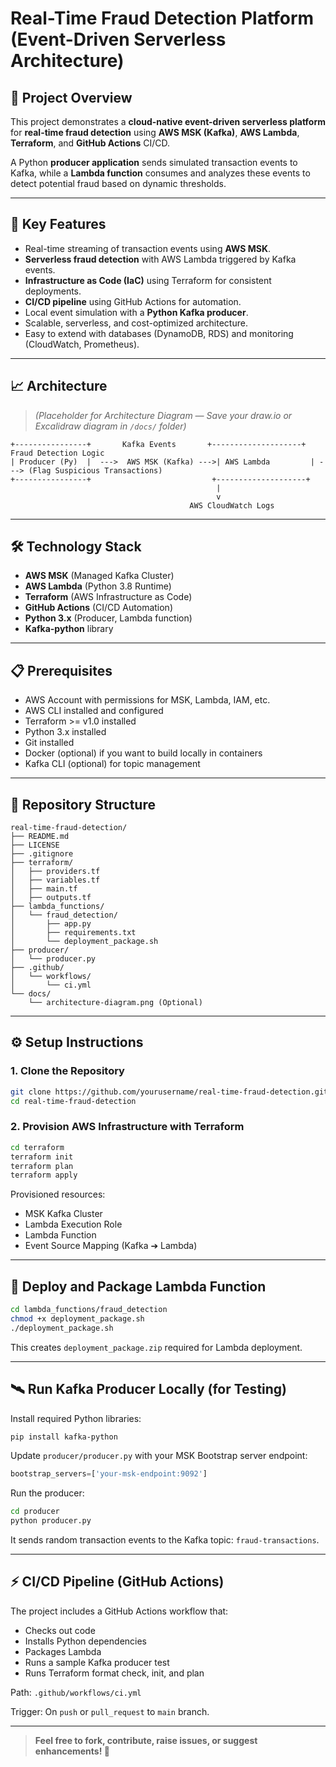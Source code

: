 # Real-Time Fraud Detection Platform (Event-Driven Serverless Architecture)

## 🚀 Project Overview

This project demonstrates a **cloud-native event-driven serverless platform** for **real-time fraud detection** using **AWS MSK (Kafka)**, **AWS Lambda**, **Terraform**, and **GitHub Actions** CI/CD.

A Python **producer application** sends simulated transaction events to Kafka, while a **Lambda function** consumes and analyzes these events to detect potential fraud based on dynamic thresholds.

---

## 🎯 Key Features

- Real-time streaming of transaction events using **AWS MSK**.
- **Serverless fraud detection** with AWS Lambda triggered by Kafka events.
- **Infrastructure as Code (IaC)** using Terraform for consistent deployments.
- **CI/CD pipeline** using GitHub Actions for automation.
- Local event simulation with a **Python Kafka producer**.
- Scalable, serverless, and cost-optimized architecture.
- Easy to extend with databases (DynamoDB, RDS) and monitoring (CloudWatch, Prometheus).

---

## 📈 Architecture

> *(Placeholder for Architecture Diagram — Save your draw.io or Excalidraw diagram in `/docs/` folder)*

```
+----------------+       Kafka Events       +--------------------+       Fraud Detection Logic
| Producer (Py)  |  --->  AWS MSK (Kafka) --->| AWS Lambda         | ---> (Flag Suspicious Transactions)
+----------------+                           +--------------------+
                                              |
                                              v
                                        AWS CloudWatch Logs
```

---

## 🛠️ Technology Stack

- **AWS MSK** (Managed Kafka Cluster)
- **AWS Lambda** (Python 3.8 Runtime)
- **Terraform** (AWS Infrastructure as Code)
- **GitHub Actions** (CI/CD Automation)
- **Python 3.x** (Producer, Lambda function)
- **Kafka-python** library

---

## 📋 Prerequisites

- AWS Account with permissions for MSK, Lambda, IAM, etc.
- AWS CLI installed and configured
- Terraform >= v1.0 installed
- Python 3.x installed
- Git installed
- Docker (optional) if you want to build locally in containers
- Kafka CLI (optional) for topic management

---

## 📂 Repository Structure

```
real-time-fraud-detection/
├── README.md
├── LICENSE
├── .gitignore
├── terraform/
│   ├── providers.tf
│   ├── variables.tf
│   ├── main.tf
│   ├── outputs.tf
├── lambda_functions/
│   └── fraud_detection/
│       ├── app.py
│       ├── requirements.txt
│       └── deployment_package.sh
├── producer/
│   └── producer.py
├── .github/
│   └── workflows/
│       └── ci.yml
└── docs/
    └── architecture-diagram.png (Optional)
```

---

## ⚙️ Setup Instructions

### 1. Clone the Repository

```bash
git clone https://github.com/yourusername/real-time-fraud-detection.git
cd real-time-fraud-detection
```

### 2. Provision AWS Infrastructure with Terraform

```bash
cd terraform
terraform init
terraform plan
terraform apply
```
Provisioned resources:
- MSK Kafka Cluster
- Lambda Execution Role
- Lambda Function
- Event Source Mapping (Kafka ➔ Lambda)

---

## 🐍 Deploy and Package Lambda Function

```bash
cd lambda_functions/fraud_detection
chmod +x deployment_package.sh
./deployment_package.sh
```
This creates `deployment_package.zip` required for Lambda deployment.

---

## 🛰️ Run Kafka Producer Locally (for Testing)

Install required Python libraries:

```bash
pip install kafka-python
```

Update `producer/producer.py` with your MSK Bootstrap server endpoint:

```python
bootstrap_servers=['your-msk-endpoint:9092']
```

Run the producer:

```bash
cd producer
python producer.py
```
It sends random transaction events to the Kafka topic: `fraud-transactions`.

---

## ⚡ CI/CD Pipeline (GitHub Actions)

The project includes a GitHub Actions workflow that:
- Checks out code
- Installs Python dependencies
- Packages Lambda
- Runs a sample Kafka producer test
- Runs Terraform format check, init, and plan

Path: `.github/workflows/ci.yml`

Trigger: On `push` or `pull_request` to `main` branch.

---


> **Feel free to fork, contribute, raise issues, or suggest enhancements! 🚀**
